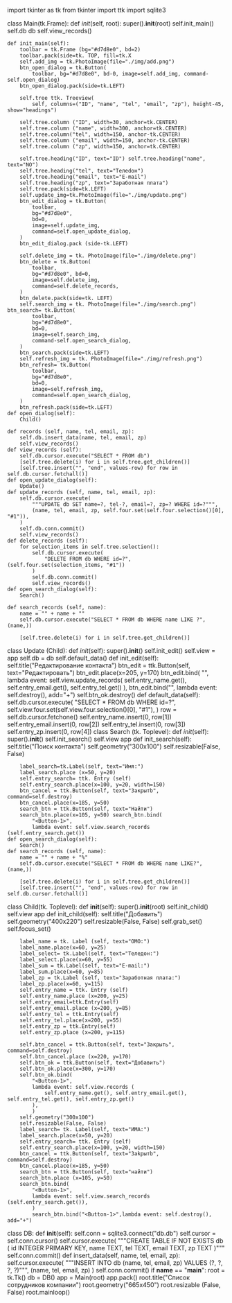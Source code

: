 
import tkinter as tk 
from tkinter import ttk 
import sqlite3


class Main(tk.Frame):
    def _init_(self, root): 
        super().__init__(root) self.init_main()
        self.db db
        self.view_records()
    
    def init_main(self):
        toolbar = tk.Frame (bg="#d7d8e0", bd=2) 
        toolbar.pack(side=tk. TOP, fill=tk.X
        self.add_img = tk.PhotoImage(file="./img/add.png")
        btn_open_dialog = tk.Button(
            toolbar, bg="#d7d8e0", bd-0, image=self.add_img, command-self.open_dialog)
        btn_open_dialog.pack(side=tk.LEFT)
        
        self.tree ttk. Treeview(
            self, columns=("ID", "name", "tel", "email", "zp"), height-45, show="headings")
        
        self.tree.column ("ID", width=30, anchor=tk.CENTER) 
        self.tree.column ("name", width=300, anchor=tk.CENTER) 
        self.tree.column("tel", width=150, anchor-tk.CENTER) 
        self.tree.column ("email", width=150, anchor-tk.CENTER) 
        self.tree.column ("zp", width=150, anchor=tk.CENTER)
        
        self.tree.heading("ID", text="ID") self.tree.heading("name", text="NO")
        self.tree.heading("tel", text="Teлedoн")
        self.tree.heading("email", text="E-mail")
        self.tree.heading("zp", text="3аработная плата")
        self.tree.pack(side=tk.LEFT)
        self.update_img=tk.PhotoImage(file="./img/update.png")
        btn_edit_dialog = tk.Button(
            toolbar,
            bg="#d7d8e0",
            bd=0,
            image=self.update_img,
            command=self.open_update_dialog,
        )
        btn_edit_dialog.pack (side-tk.LEFT)
        
        self.delete_img = tk. PhotoImage(file="./img/delete.png")
        btn_delete = tk.Button(
            toolbar,
            bg="#d7d8e0", bd=0,
            image=self.delete_img,
            command=self.delete_records,
        )
        btn_delete.pack(side=tk. LEFT)
        self.search_img = tk. PhotoImage(file="./img/search.png") btn_search= tk.Button(
            toolbar,
            bg="#d7d8e0",
            bd=0,
            image=self.search_img,
            command-self.open_search_dialog,
        )
        btn_search.pack(side=tk.LEFT)
        self.refresh_img = tk. PhotoImage(file="./img/refresh.png") 
        btn_refresh= tk.Button(
            toolbar,
            bg="#d7d8e0",
            bd=0,
            image=self.refresh_img,
            command=self.open_search_dialog,
        )
        btn_refresh.pack(side=tk.LEFT)
    def open_dialog(self):
        Child()
        
    def records (self, name, tel, email, zp): 
        self.db.insert_data(name, tel, email, zp) 
        self.view_records()
    def view_records (self):
        self.db.cursor.execute("SELECT * FROM db")
        [self.tree.delete(i) for i in self.tree.get_children()]
        [self.tree.insert("", "end", values-row) for row in self.db.cursor.fetchall()]
    def open_update_dialog(self):
        Update()
    def update_records (self, name, tel, email, zp):
        self.db.cursor.execute(
            """UPDATE db SET name=?, tel-?, email=?, zp=? WHERE id=?""",
            (name, tel, email, zp, self.four.set(self.four.selection()[0], "#1")),
        )
        self.db.conn.commit()
        self.view_records()
    def delete_records (self):
        for selection_items in self.tree.selection():
            self.db.cursor.execute(
                "DELETE FROM db WHERE id=?", (self.four.set(selection_items, "#1"))
            )
            self.db.conn.commit()
            self.view_records()
    def open_search_dialog(self):
        Search()
        
    def search_records (self, name):
        name = "" + name + ""
        self.db.cursor.execute("SELECT * FROM db WHERE name LIKE ?", (name,))
        
        [self.tree.delete(i) for i in self.tree.get_children()]
class Update (Child): 
    def _init_(self): 
        super().__init__() 
        self.init_edit() 
        self.view = app
        self.db = db
        self.default_data()
    def init_edit(self):
        self.title("Редактирование контакта")
        btn_edit = ttk.Button(self, text="Редактировать") 
        btn_edit.place(x=205, y=170)
        btn_edit.bind(
            "<Button-1>",
            lambda event: self.view.update_records(
                self.entry_name.get(), self.entry_email.get(), self.entry_tel.get()
            ),
        btn_edit.bind("<Button-1>", lambda event: self.destroy(), add="+") 
        self.btn_ok.destroy()
    def default_data(self):
        self.db.cursor.execute(
            "SELECT * FROM db WHERE id=?",
            self.view.four.set(self.view.four.selection()[0], "#1"),
        )
        row = self.db.cursor.fetchone()
        self.entry_name.insert(0, row[1])
        self.entry_email.insert(0, row[2])
        self.entry_tel.insert(0, row[3])
        self.entry_zp.insert(0, row[4])
class Search (tk. Toplevel):
    def _init_(self):
        super().__init__() 
        self.init_search() 
        self.view app
    def init_search(self):
        self.title("Поиск контакта")
        self.geometry("300x100")
        self.resizable(False, False)
        
        label_search=tk.Label(self, text="Имя:")
        label_search.place (x=50, y=20)
        self.entry_search= ttk. Entry (self)
        self.entry_search.place(x=100, y=20, width=150)
        btn_cancel = ttk.Button(self, text="3aкpытb", command=self.destroy) 
        btn_cancel.place(x=185, y=50)
        search_btn = ttk.Button(self, text="Haйти")
        search_btn.place(x=105, y=50) search_btn.bind(
            "<Button-1>",
            lambda event: self.view.search_records (self.entry_search.get())
    def open_search_dialog(self):
        Search()
    def search_records (self, name):
        name = "" + name + "%"
        self.db.cursor.execute("SELECT * FROM db WHERE name LIKE?", (name,))
        
        [self.tree.delete(i) for i in self.tree.get_children()]
        [self.tree.insert("", "end", values-row) for row in self.db.cursor.fetchall()]
class Child(tk. Toplevel):
    def __init__(self):
        super().__init__(root) 
        self.init_child()
        self.view app
    def init_child(self):
        self.title("Добавить")
        self.geometry("400x220")
        self.resizable(False, False)
        self.grab_set()
        self.focus_set()
        
        label_name = tk. Label (self, text="OMO:")
        label_name.place(x=60, y=25)
        label_select= tk.Label(self, text="Teлeдон:")
        label_select.place(x=60, y=55)
        label_sum = tk.Label(self, text="E-mail:")
        label_sum.place(x=60, y=85)
        label_zp = tk.Label (self, text="3аработная плата:") 
        label_zp.place(x=60, y=115)
        self.entry_name = ttk. Entry (self)
        self.entry_name.place (x=200, y=25)
        self.entry_email=ttk.Entry(self)
        self.entry_email.place (x=200, y=85) 
        self.entry_tel = ttk.Entry(self) 
        self.entry_tel.place(x=200, y=55) 
        self.entry_zp = ttk.Entry(self) 
        self.entry_zp.place (x=200, y=115)
        
        self.btn_cancel = ttk.Button(self, text="3aкpыть", command=self.destroy)
        self.btn_cancel.place (x=220, y=170)
        self.btn_ok = ttk.Button(self, text="Добавить")
        self.btn_ok.place(x=300, y=170)
        self.btn_ok.bind(
            "<Button-1>",
            lambda event: self.view.records (
                self.entry_name.get(), self.entry_email.get(), self.entry_tel.get(), self.entry_zp.get()
            ),
            )
        self.geometry("300x100") 
        self.resizable(False, False)
        label_search= tk. Label(self, text="ИMA:") 
        label_search.place(x=50, y=20)
        self.entry_search= ttk. Entry (self)
        self.entry_search.place(x=100, y=20, width=150)
        btn_cancel = ttk.Button(self, text="3akpытb", command=self.destroy) 
        btn_cancel.place(x=185, y=50)
        search_btn = ttk.Button(self, text="нaйти") 
        search_btn.place (x=105, y=50) 
        search_btn.bind(
            "<Button-1>",
            lambda event: self.view.search_records (self.entry_search.get()),
            )
            search_btn.bind("<Button-1>",lambda event: self.destroy(), add="+")
class DB:
    def __init__(self):
        self.conn = sqlite3.connect("db.db")
        self.cursor = self.conn.cursor()
        self.cursor.execute(
             """CREATE TABLE IF NOT EXISTS db (
                id INTEGER PRIMARY KEY,
                name TEXT,
                tel TEXT,
                email TEXT,
                zp TEXT
            )"""
        self.conn.commit()
    def insert_data(self, name, tel, email, zp):
        self.cursor.execute(
            """INSERT INTO db (name, tel, email, zp) VALUES (?, ?, ?, ?)""", (name, tel, email, zp)
        )
            self.conn.commit()
if  __name__ == "__main__":
    root = tk.Tk()
    db = DB()
    app = Main(root)
    app.pack()
    root.title("Список сотрудников компании")
    root.geometry("665x450")
    root.resizable (False, False)
    root.mainloop()
